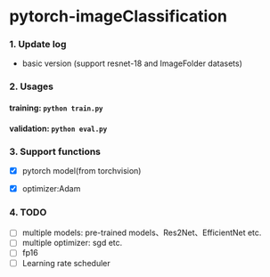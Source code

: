 # pytorch-imageClassification 

### 1. Update log
- basic version (support resnet-18 and ImageFolder datasets)

### 2. Usages
 #### training: `python train.py`
 #### validation: `python eval.py`

### 3. Support functions 
- [x] pytorch model(from torchvision)
- [x] optimizer:Adam


### 4. TODO
- [ ] multiple models: pre-trained models、Res2Net、EfficientNet etc.
- [ ] multiple optimizer: sgd etc.
- [ ] fp16
- [ ] Learning rate scheduler
